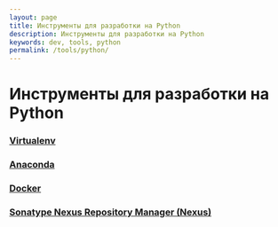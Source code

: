 ```yaml
---
layout: page
title: Инструменты для разработки на Python
description: Инструменты для разработки на Python
keywords: dev, tools, python
permalink: /tools/python/
---
```


# Инструменты для разработки на Python

### [Virtualenv](/tools/python/virtualenv/)

### [Anaconda](/tools/python/anaconda/)

### [Docker](/tools/python/docker/)

### [Sonatype Nexus Repository Manager (Nexus)](/tools/python/nexus/)
